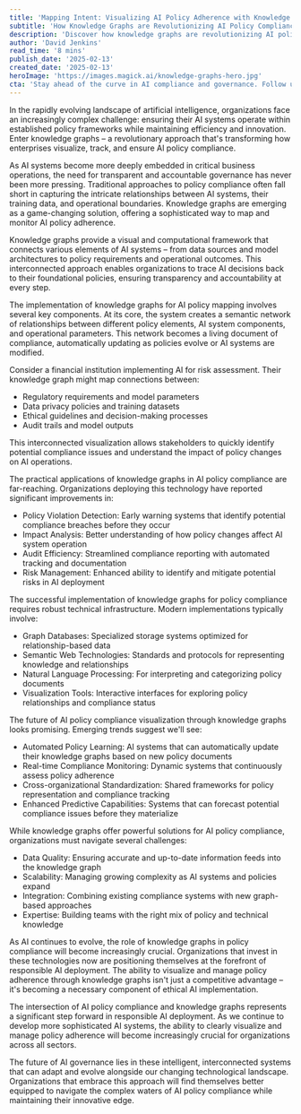```yaml
---
title: 'Mapping Intent: Visualizing AI Policy Adherence with Knowledge Graphs'
subtitle: 'How Knowledge Graphs are Revolutionizing AI Policy Compliance'
description: 'Discover how knowledge graphs are revolutionizing AI policy compliance by providing a sophisticated visual framework for mapping and monitoring adherence to established guidelines. Learn about the technical infrastructure required, real-world applications, and future innovations in this cutting-edge approach to AI governance.'
author: 'David Jenkins'
read_time: '8 mins'
publish_date: '2025-02-13'
created_date: '2025-02-13'
heroImage: 'https://images.magick.ai/knowledge-graphs-hero.jpg'
cta: 'Stay ahead of the curve in AI compliance and governance. Follow us on LinkedIn for regular updates on innovative solutions transforming the future of responsible AI deployment.'
---
```


In the rapidly evolving landscape of artificial intelligence, organizations face an increasingly complex challenge: ensuring their AI systems operate within established policy frameworks while maintaining efficiency and innovation. Enter knowledge graphs – a revolutionary approach that's transforming how enterprises visualize, track, and ensure AI policy compliance.

As AI systems become more deeply embedded in critical business operations, the need for transparent and accountable governance has never been more pressing. Traditional approaches to policy compliance often fall short in capturing the intricate relationships between AI systems, their training data, and operational boundaries. Knowledge graphs are emerging as a game-changing solution, offering a sophisticated way to map and monitor AI policy adherence.

Knowledge graphs provide a visual and computational framework that connects various elements of AI systems – from data sources and model architectures to policy requirements and operational outcomes. This interconnected approach enables organizations to trace AI decisions back to their foundational policies, ensuring transparency and accountability at every step.

The implementation of knowledge graphs for AI policy mapping involves several key components. At its core, the system creates a semantic network of relationships between different policy elements, AI system components, and operational parameters. This network becomes a living document of compliance, automatically updating as policies evolve or AI systems are modified.

Consider a financial institution implementing AI for risk assessment. Their knowledge graph might map connections between:
- Regulatory requirements and model parameters
- Data privacy policies and training datasets
- Ethical guidelines and decision-making processes
- Audit trails and model outputs

This interconnected visualization allows stakeholders to quickly identify potential compliance issues and understand the impact of policy changes on AI operations.

The practical applications of knowledge graphs in AI policy compliance are far-reaching. Organizations deploying this technology have reported significant improvements in:
- Policy Violation Detection: Early warning systems that identify potential compliance breaches before they occur
- Impact Analysis: Better understanding of how policy changes affect AI system operation
- Audit Efficiency: Streamlined compliance reporting with automated tracking and documentation
- Risk Management: Enhanced ability to identify and mitigate potential risks in AI deployment

The successful implementation of knowledge graphs for policy compliance requires robust technical infrastructure. Modern implementations typically involve:
- Graph Databases: Specialized storage systems optimized for relationship-based data
- Semantic Web Technologies: Standards and protocols for representing knowledge and relationships
- Natural Language Processing: For interpreting and categorizing policy documents
- Visualization Tools: Interactive interfaces for exploring policy relationships and compliance status

The future of AI policy compliance visualization through knowledge graphs looks promising. Emerging trends suggest we'll see:
- Automated Policy Learning: AI systems that can automatically update their knowledge graphs based on new policy documents
- Real-time Compliance Monitoring: Dynamic systems that continuously assess policy adherence
- Cross-organizational Standardization: Shared frameworks for policy representation and compliance tracking
- Enhanced Predictive Capabilities: Systems that can forecast potential compliance issues before they materialize

While knowledge graphs offer powerful solutions for AI policy compliance, organizations must navigate several challenges:
- Data Quality: Ensuring accurate and up-to-date information feeds into the knowledge graph
- Scalability: Managing growing complexity as AI systems and policies expand
- Integration: Combining existing compliance systems with new graph-based approaches
- Expertise: Building teams with the right mix of policy and technical knowledge

As AI continues to evolve, the role of knowledge graphs in policy compliance will become increasingly crucial. Organizations that invest in these technologies now are positioning themselves at the forefront of responsible AI deployment. The ability to visualize and manage policy adherence through knowledge graphs isn't just a competitive advantage – it's becoming a necessary component of ethical AI implementation.

The intersection of AI policy compliance and knowledge graphs represents a significant step forward in responsible AI deployment. As we continue to develop more sophisticated AI systems, the ability to clearly visualize and manage policy adherence will become increasingly crucial for organizations across all sectors.

The future of AI governance lies in these intelligent, interconnected systems that can adapt and evolve alongside our changing technological landscape. Organizations that embrace this approach will find themselves better equipped to navigate the complex waters of AI policy compliance while maintaining their innovative edge.